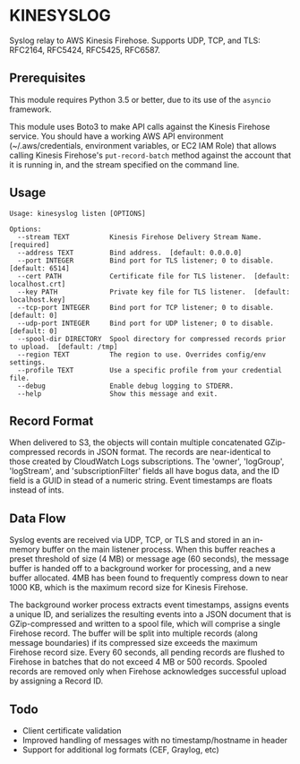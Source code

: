 KINESYSLOG
==========

Syslog relay to AWS Kinesis Firehose. Supports UDP, TCP, and TLS: RFC2164, RFC5424, RFC5425, RFC6587.

Prerequisites
-------------

This module requires Python 3.5 or better, due to its use of the ``asyncio`` framework.

This module uses Boto3 to make API calls against the Kinesis Firehose service. You
should have a working AWS API environment (~/.aws/credentials,
environment variables, or EC2 IAM Role) that allows calling Kinesis Firehose's
``put-record-batch`` method against the account that it is running in, and the stream
specified on the command line.

Usage
-----

```
Usage: kinesyslog listen [OPTIONS]

Options:
  --stream TEXT          Kinesis Firehose Delivery Stream Name.  [required]
  --address TEXT         Bind address.  [default: 0.0.0.0]
  --port INTEGER         Bind port for TLS listener; 0 to disable.  [default: 6514]
  --cert PATH            Certificate file for TLS listener.  [default: localhost.crt]
  --key PATH             Private key file for TLS listener.  [default: localhost.key]
  --tcp-port INTEGER     Bind port for TCP listener; 0 to disable.  [default: 0]
  --udp-port INTEGER     Bind port for UDP listener; 0 to disable.  [default: 0]
  --spool-dir DIRECTORY  Spool directory for compressed records prior to upload.  [default: /tmp]
  --region TEXT          The region to use. Overrides config/env settings.
  --profile TEXT         Use a specific profile from your credential file.
  --debug                Enable debug logging to STDERR.
  --help                 Show this message and exit.
```

Record Format
-------------

When delivered to S3, the objects will contain multiple concatenated GZip-compressed records in JSON format. The records are near-identical to those created by CloudWatch Logs subscriptions. The 'owner', 'logGroup', 'logStream', and 'subscriptionFilter' fields all have bogus data, and the ID field is a GUID in stead of a numeric string. Event timestamps are floats instead of ints.

Data Flow
---------

Syslog events are received via UDP, TCP, or TLS and stored in an in-memory buffer on the main listener process. When this buffer reaches a preset threshold of size (4 MB) or message age (60 seconds), the message buffer is handed off to a background worker for processing, and a new buffer allocated. 4MB has been found to frequently compress down to near 1000 KB, which is the maximum record size for Kinesis Firehose.

The background worker process extracts event timestamps, assigns events a unique ID, and serializes the resulting events into a JSON document that is GZip-compressed and written to a spool file, which will comprise a single Firehose record. The buffer will be split into multiple records (along message boundaries) if its compressed size exceeds the maximum Firehose record size. Every 60 seconds, all pending records are flushed to Firehose in batches that do not exceed 4 MB or 500 records. Spooled records are removed only when Firehose acknowledges successful upload by assigning a Record ID.

Todo
----

* Client certificate validation
* Improved handling of messages with no timestamp/hostname in header
* Support for additional log formats (CEF, Graylog, etc)
